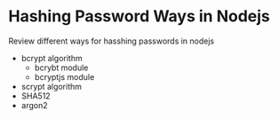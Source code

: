# Hashing Password Ways in Nodejs

Review different ways for hasshing passwords in nodejs

- bcrypt algorithm
    - bcrybt module
    - bcryptjs module
- scrypt algorithm
- SHA512
- argon2
